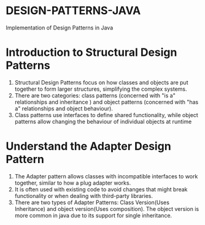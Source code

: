 # DESIGN-PATTERNS-JAVA
Implementation of Design Patterns in Java

# Introduction to Structural Design Patterns
1. Structural Design Patterns focus on how classes and objects are put together to form 
larger structures, simplifying the complex systems.
2. There are two categories: class patterns (concerned with "is a" relationships and inheritance
) and object patterns (concerned with "has a" relationships and object behaviour).
3. Class patterns use interfaces to define shared functionality, while object patterns allow
changing the behaviour of individual objects at runtime

# Understand the Adapter Design Pattern
1. The Adapter pattern allows classes with incompatible interfaces to work
together, similar to how a plug adapter works.
2. It is often used with existing code to avoid changes that might break 
functionality or when dealing with third-party libraries.
3. There are two types of Adapter Patterns: Class Version(Uses Inheritance)
and object version(Uses composition). The object version is more common in
java due to its support for single inheritance.

